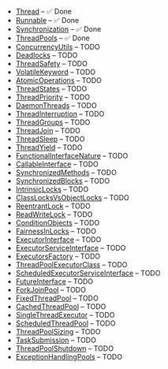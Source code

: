 - [Thread](./MultithreadingInJava/CoreConcepts/Thread.md) – ✅ Done
- [Runnable](./MultithreadingInJava/CoreConcepts/Runnable.md) – ✅ Done
- [Synchronization](./MultithreadingInJava/CoreConcepts/Synchronization.md) – ✅ Done
- [ThreadPools](./MultithreadingInJava/Advanced/ThreadPools.md) – ✅ Done
- [ConcurrencyUtils](./MultithreadingInJava/Advanced/ConcurrencyUtils.md) – TODO
- [Deadlocks](./MultithreadingInJava/Pitfalls/Deadlocks.md) – TODO
- [ThreadSafety](./MultithreadingInJava/BestPractices/ThreadSafety.md) – TODO
- [VolatileKeyword](./MultithreadingInJava/CoreConcepts/VolatileKeyword.md) – TODO
- [AtomicOperations](./MultithreadingInJava/Advanced/AtomicOperations.md) – TODO
- [ThreadStates](./MultithreadingInJava/ThreadConcepts/ThreadStates.md) – TODO
- [ThreadPriority](./MultithreadingInJava/ThreadConcepts/ThreadPriority.md) – TODO
- [DaemonThreads](./MultithreadingInJava/ThreadConcepts/DaemonThreads.md) – TODO
- [ThreadInterruption](./MultithreadingInJava/ThreadConcepts/ThreadInterruption.md) – TODO
- [ThreadGroups](./MultithreadingInJava/ThreadConcepts/ThreadGroups.md) – TODO
- [ThreadJoin](./MultithreadingInJava/CoreConcepts/ThreadJoin.md) – TODO
- [ThreadSleep](./MultithreadingInJava/CoreConcepts/ThreadSleep.md) – TODO
- [ThreadYield](./MultithreadingInJava/CoreConcepts/ThreadYield.md) – TODO
- [FunctionalInterfaceNature](./MultithreadingInJava/CoreConcepts/FunctionalInterfaceNature.md) – TODO
- [CallableInterface](./MultithreadingInJava/Advanced/CallableInterface.md) – TODO
- [SynchronizedMethods](./MultithreadingInJava/CoreConcepts/SynchronizationMechanisms/SynchronizedMethods.md) – TODO
- [SynchronizedBlocks](./MultithreadingInJava/CoreConcepts/SynchronizationMechanisms/SynchronizedBlocks.md) – TODO
- [IntrinsicLocks](./MultithreadingInJava/CoreConcepts/SynchronizationMechanisms/IntrinsicLocks.md) – TODO
- [ClassLocksVsObjectLocks](./MultithreadingInJava/CoreConcepts/SynchronizationMechanisms/ClassLocksVsObjectLocks.md) – TODO
- [ReentrantLock](./MultithreadingInJava/Advanced/Locks/ReentrantLock.md) – TODO
- [ReadWriteLock](./MultithreadingInJava/Advanced/Locks/ReadWriteLock.md) – TODO
- [ConditionObjects](./MultithreadingInJava/Advanced/Locks/ConditionObjects.md) – TODO
- [FairnessInLocks](./MultithreadingInJava/Advanced/Locks/Fairness.md) – TODO
- [ExecutorInterface](./MultithreadingInJava/Advanced/Executors/ExecutorInterface.md) – TODO
- [ExecutorServiceInterface](./MultithreadingInJava/Advanced/Executors/ExecutorServiceInterface.md) – TODO
- [ExecutorsFactory](./MultithreadingInJava/Advanced/Executors/ExecutorsFactory.md) – TODO
- [ThreadPoolExecutorClass](./MultithreadingInJava/Advanced/Executors/ThreadPoolExecutorClass.md) – TODO
- [ScheduledExecutorServiceInterface](./MultithreadingInJava/Advanced/Executors/ScheduledExecutorServiceInterface.md) – TODO
- [FutureInterface](./MultithreadingInJava/Advanced/Futures/FutureInterface.md) – TODO
- [ForkJoinPool](./MultithreadingInJava/Advanced/Executors/ForkJoinPool.md) – TODO
- [FixedThreadPool](./MultithreadingInJava/Advanced/PoolTypes/FixedThreadPool.md) – TODO
- [CachedThreadPool](./MultithreadingInJava/Advanced/PoolTypes/CachedThreadPool.md) – TODO
- [SingleThreadExecutor](./MultithreadingInJava/Advanced/PoolTypes/SingleThreadExecutor.md) – TODO
- [ScheduledThreadPool](./MultithreadingInJava/Advanced/PoolTypes/ScheduledThreadPool.md) – TODO
- [ThreadPoolSizing](./MultithreadingInJava/Advanced/BestPractices/ThreadPoolSizing.md) – TODO
- [TaskSubmission](./MultithreadingInJava/Advanced/Executors/TaskSubmission.md) – TODO
- [ThreadPoolShutdown](./MultithreadingInJava/Advanced/Executors/ThreadPoolShutdown.md) – TODO
- [ExceptionHandlingPools](./MultithreadingInJava/Advanced/BestPractices/ExceptionHandlingPools.md) – TODO
